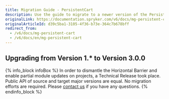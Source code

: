 ```yaml
---
title: Migration Guide - PersistentCart
description: Use the guide to migrate to a newer version of the PersistentCart module.
originalLink: https://documentation.spryker.com/v6/docs/mg-persistent-cart
originalArticleId: d39c5ba1-3105-4f36-b73e-364c7b678bff
redirect_from:
  - /v6/docs/mg-persistent-cart
  - /v6/docs/en/mg-persistent-cart
---
```


## Upgrading from Version 1.* to Version 3.0.0
{% info_block infoBox %}
In order to dismantle the Horizontal Barrier and enable partial module updates on projects, a Technical Release took place. Public API of source and target major versions are equal. No migration efforts are required. Please [contact us](https://spryker.com/en/support/) if you have any questions.
{% endinfo_block %}
